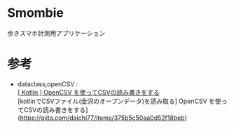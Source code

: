 # Smombie
歩きスマホ計測用アプリケーション

# 参考  
- dataclass,openCSV :   
[[ Kotlin ] OpenCSV を使ってCSVの読み書きをする](http://wild-data-chase.com/index.php/2019/06/15/post-860/)  
[kotlinでCSVファイル(金沢のオープンデータ)を読み取る] OpenCSV を使ってCSVの読み書きをする](https://qiita.com/daichi77/items/375b5c50aa0d52f18beb)
